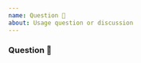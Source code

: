 ```yaml
---
name: Question 🤔
about: Usage question or discussion
---
```


### Question 🤔
<!-- Search existing issues to avoid duplicates. Provide as much useful information as you can. -->

